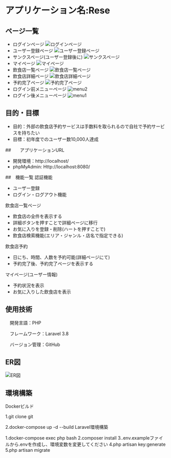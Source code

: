 # アプリケーション名:Rese

## ページ一覧

- ログインページ
![ログインページ](img/login.png)
- ユーザー登録ページ
![ユーザー登録ページ](img/register.png)
- サンクスページ(ユーザー登録後に)
![サンクスページ](img/thanks.png)
- マイページ
![マイページ](img/my_page.png)
- 飲食店一覧ページ
![飲食店一覧ページ](img/shop_all.png)
- 飲食店詳細ページ
![飲食店詳細ページ](img/shop_detail.png)
- 予約完了ページ
![予約完了ページ](img/done.png)
- ログイン前メニューページ
![menu2](img/menu2.png)
- ログイン後メニューページ
![menu1](img/menu1.png)

## 目的・目標
- 目的：外部の飲食店予約サービスは手数料を取られるので自社で予約サービスを持ちたい
- 目標：初年度でのユーザー数10,000人達成

##　　アプリケーションURL
- 開発環境：http://localhost/
- phpMyAdmin: Http://localhost:8080/

##　機能一覧
認証機能
- ユーザー登録
- ログイン・ログアウト機能

飲食店一覧ページ
- 飲食店の全件を表示する
- 詳細ボタンを押すことで詳細ページに移行
- お気に入りを登録・削除(ハートを押すことで)
- 飲食店検索機能(エリア・ジャンル・店名で指定できる)

飲食店予約
- 日にち、時間、人数を予約可能(詳細ページにて)
- 予約完了後、予約完了ページを表示する

マイページ(ユーザー情報)
- 予約状況を表示
- お気に入りした飲食店を表示

## 使用技術
　開発言語：PHP

　フレームワーク：Laravel 3.8

　バージョン管理：GitHub

## ER図
![ER図]()

## 環境構築
Dockerビルド

1.git clone git

2.docker-compose up -d --build
Laravel環境構築

1.docker-compose exec php bash
2.composer install
3..env.exampleファイルから.envを作成し、環境変数を変更してください
4.php artisan key:generate
5.php artisan migrate
<!-- 6.php artisan db:seed -->
